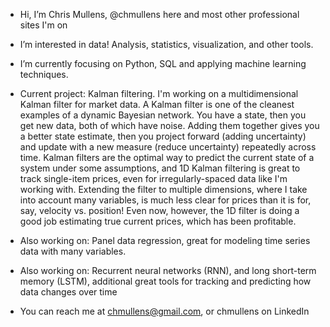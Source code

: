 - Hi, I’m Chris Mullens, @chmullens here and most other professional sites I'm on
- I’m interested in data! Analysis, statistics, visualization, and other tools.
- I’m currently focusing on Python, SQL and applying machine learning techniques. 
- Current project: Kalman filtering. I'm working on a multidimensional Kalman filter for market data. A Kalman filter is one of the cleanest examples of a dynamic Bayesian network. You have a state, then you get new data, both of which have noise. Adding them together gives you a better state estimate, then you project forward (adding uncertainty) and update with a new measure (reduce uncertainty) repeatedly across time. Kalman filters are the optimal way to  predict the current state of a system under some assumptions, and 1D Kalman filtering is great to track single-item prices, even for irregularly-spaced data like I'm working with. Extending the filter to multiple dimensions, where I take into account many variables, is much less clear for prices than it is for, say, velocity vs. position! Even now, however, the 1D filter is doing a good job estimating true current prices, which has been profitable.
- Also working on: Panel data regression, great for modeling time series data with many variables. 
- Also working on: Recurrent neural networks (RNN), and long short-term memory (LSTM), additional great tools for tracking and predicting how data changes over time
  
- You can reach me at chmullens@gmail.com, or chmullens on LinkedIn

<!---
chmullens/chmullens is a ✨ special ✨ repository because its `README.md` (this file) appears on your GitHub profile.
You can click the Preview link to take a look at your changes.
--->
